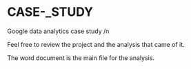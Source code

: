 # CASE-_STUDY
Google data analytics case study /n

Feel free to review the project and the analysis that came of it.

The word document is the main file for the analysis.
